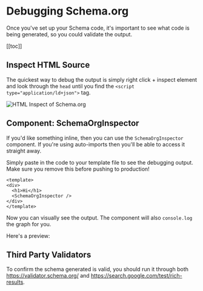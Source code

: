 # Debugging Schema.org

Once you've set up your Schema code,
it's important to see what code is being generated, so you could validate the output.

[[toc]]

## Inspect HTML Source

The quickest way to debug the output is simply right click + inspect element and look through the `head` until you find the
`<script type="application/ld+json">` tag.

![HTML Inspect of Schema.org](/html-source.png)


## Component: SchemaOrgInspector

If you'd like something inline, then you can use the `SchemaOrgInspector` component. If you're using auto-imports then
you'll be able to access it straight away.

Simply paste in the code to your template file to see the debugging output. Make sure you remove this before 
pushing to production!

```vue
<template>
<div>
  <h1>Hi</h1>
  <SchemaOrgInspector />
</div>
</template>
```

Now you can visually see the output. The component will also `console.log` the graph for you.

Here's a preview:

<SchemaOrgInspector />


## Third Party Validators

To confirm the schema generated is valid, you should run it through both https://validator.schema.org/ and https://search.google.com/test/rich-results. 


